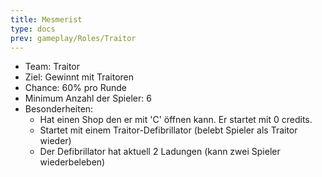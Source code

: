 ```yaml
---
title: Mesmerist
type: docs
prev: gameplay/Roles/Traitor
---
```


- Team: Traitor
- Ziel: Gewinnt mit Traitoren
- Chance: 60% pro Runde
- Minimum Anzahl der Spieler: 6
- Besonderheiten:
  - Hat einen Shop den er mit 'C' öffnen kann. Er startet mit 0 credits.
  - Startet mit einem Traitor-Defibrillator (belebt Spieler als Traitor wieder)
  - Der Defibrillator hat aktuell 2 Ladungen (kann zwei Spieler wiederbeleben)
